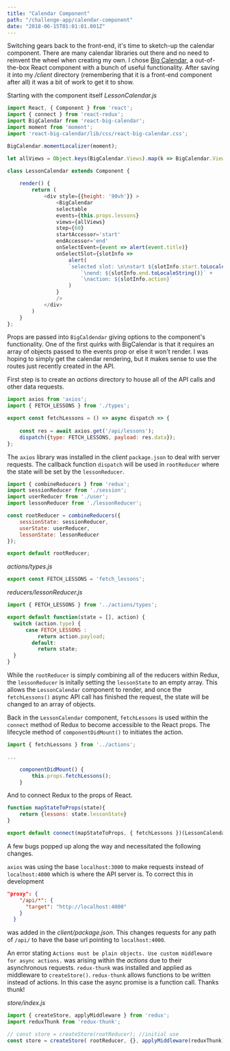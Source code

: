 ```yaml
---
title: "Calendar Component"
path: "/challenge-app/calendar-component"
date: "2018-06-15T01:01:01.001Z"
---
```


Switching gears back to the front-end, it's time to sketch-up the calendar component. There are many calendar libraries out there and no need to reinvent the wheel when creating my own. I chose [Big Calendar](http://intljusticemission.github.io/react-big-calendar/examples/index.html#intro), a out-of-the-box React component with a bunch of useful functionality. After saving it into my _/client_ directory (remembering that it is a front-end component after all) it was a bit of work to get it to show.

Starting with the component itself _LessonCalendar.js_
```javascript
import React, { Component } from 'react';
import { connect } from 'react-redux';
import BigCalendar from 'react-big-calendar';
import moment from 'moment';
import 'react-big-calendar/lib/css/react-big-calendar.css';

BigCalendar.momentLocalizer(moment);

let allViews = Object.keys(BigCalendar.Views).map(k => BigCalendar.Views[k])

class LessonCalendar extends Component {
    
    render() {
        return (
            <div style={{height: '90vh'}} >
                <BigCalendar
                selectable
                events={this.props.lessons}
                views={allViews}
                step={60}
                startAccessor='start'
                endAccessor='end'
                onSelectEvent={event => alert(event.title)}
                onSelectSlot={slotInfo =>
                    alert(
                    `selected slot: \n\nstart ${slotInfo.start.toLocaleString()} ` +
                        `\nend: ${slotInfo.end.toLocaleString()}` +
                        `\naction: ${slotInfo.action}`
                    )
                }
                />
            </div> 
        )
    } 
};
```

Props are passed into `BigCaldendar` giving options to the component's functionality. One of the first quirks with BigCalendar is that it requires an array of objects passed to the events prop or else it won't render. I was hoping to simply get the calendar rendering, but it makes sense to use the routes just recently created in the API.

First step is to create an _actions_ directory to house all of the API calls and other data requests.
```javascript
import axios from 'axios';
import { FETCH_LESSONS } from './types';

export const fetchLessons = () => async dispatch => {
    
    const res = await axios.get('/api/lessons');
    dispatch({type: FETCH_LESSONS, payload: res.data});
};
```
The `axios` library was installed in the _client_ `package.json` to deal with server requests. The callback function `dispatch` will be used in `rootReducer` where the state will be set by the `lessonReducer`.

```javascript
import { combineReducers } from 'redux';
import sessionReducer from './session';
import userReducer from './user';
import lessonReducer from './lessonReducer';

const rootReducer = combineReducers({
    sessionState: sessionReducer,
    userState: userReducer,
    lessonState: lessonReducer
});

export default rootReducer;
```
_actions/types.js_
```javascript
export const FETCH_LESSONS = 'fetch_lessons';
```
_reducers/lessonReducer.js_
```javascript
import { FETCH_LESSONS } from '../actions/types';

export default function(state = [], action) {
  switch (action.type) {
      case FETCH_LESSONS :
          return action.payload;
        default:
          return state;
  }
}
```
While the `rootReducer` is simply combining all of the reducers within Redux, the `lessonReducer` is initally setting the `lessonState` to an empty array. This allows the `LessonCalendar` component to render, and once the `fetchLessons()` async API call has finished the request, the state will be changed to an array of objects.

Back in the `LessonCalendar` component, `fetchLessons` is used within the `connect` method of Redux to become accessible to the React props. The lifecycle method of `componentDidMount()` to initiates the action.
```javascript
import { fetchLessons } from '../actions';

...

    componentDidMount() {
        this.props.fetchLessons(); 
    }
```
And to connect Redux to the props of React.
```javascript
function mapStateToProps(state){
    return {lessons: state.lessonState}
}

export default connect(mapStateToProps, { fetchLessons })(LessonCalendar);
```

A few bugs popped up along the way and necessitated the following changes.

`axios` was using the base `localhost:3000` to make requests instead of `localhost:4000` which is where the API server is. To correct this in development

```json
"proxy": {
    "/api/*": {
      "target": "http://localhost:4000"
    }
  }
```
was added in the _client/package.json_. This changes requests for any path of `/api/` to have the base url pointing to `localhost:4000`.

An error stating <span class="error-code">`Actions must be plain objects. Use custom middleware for async actions.`</span> was arising within the _actions_ due to their asynchronous requests. `redux-thunk` was installed and applied as middleware to `createStore()`. `redux-thunk` allows functions to be written instead of actions. In this case the async promise is a function call. Thanks thunk!

_store/index.js_
```javascript
import { createStore, applyMiddleware } from 'redux';
import reduxThunk from 'redux-thunk';

// const store = createStore(rootReducer); //initial use
const store = createStore( rootReducer, {}, applyMiddleware(reduxThunk) );
```